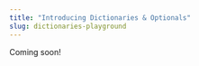```yaml
---
title: "Introducing Dictionaries & Optionals"
slug: dictionaries-playground
---
```


Coming soon!

<!-- Let's jump right into programming and learn about _variables_. In this _Swift Playground_, you will learn how to store, read, and update data. You'll also learn about a few different types of data along the way!

> [action]
>
1. Download the variables playground from [here](https://github.com/MakeSchool-Tutorials/Intro-Variables-Swift-Playground/archive/master.zip).
1. Double-click the downloaded zip file to "extract it".
1. Inside the newly extracted folder you should see a file named `Dictionaries-Optionals.playground`, drag this into your "Make School Projects" folder.
1. Open your "Make School Projects" folder and double-click `Dictionaries-Optionals.playground` to get started! -->
